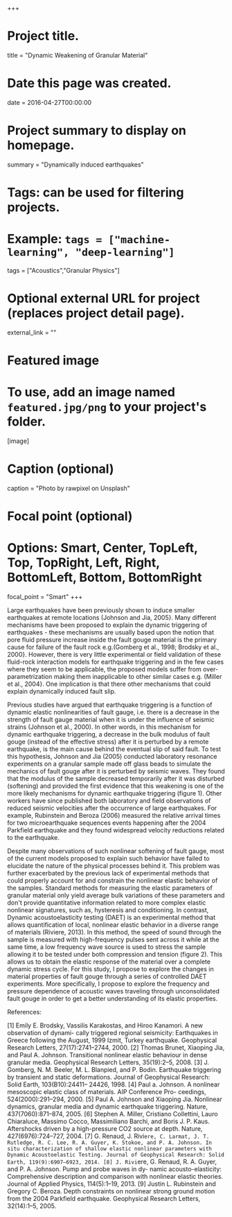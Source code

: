 +++
# Project title.
title = "Dynamic Weakening of Granular Material"

# Date this page was created.
date = 2016-04-27T00:00:00

# Project summary to display on homepage.
summary = "Dynamically induced earthquakes"

# Tags: can be used for filtering projects.
# Example: `tags = ["machine-learning", "deep-learning"]`
tags = ["Acoustics","Granular Physics"]

# Optional external URL for project (replaces project detail page).
external_link = ""

# Featured image
# To use, add an image named `featured.jpg/png` to your project's folder. 
[image]
  # Caption (optional)
  caption = "Photo by rawpixel on Unsplash"
  
  # Focal point (optional)
  # Options: Smart, Center, TopLeft, Top, TopRight, Left, Right, BottomLeft, Bottom, BottomRight
  focal_point = "Smart"
+++

Large earthquakes have been previously shown to induce smaller earthquakes at remote locations (Johnson and Jia, 2005}. Many different mechanisms have been proposed to explain the dynamic triggering of earthquakes - these mechanisms are usually based upon the notion that pore fluid pressure increase inside the fault gouge material is the primary cause for failure of the fault rock e.g.(Gomberg et al., 1998; Brodsky et al., 2000}. However, there is very little experimental or field validation of these fluid-rock interaction models for earthquake triggering and in the few cases where they seem to be applicable, the proposed models suffer from over-parametrization making them inapplicable to other similar cases e.g. (Miller et al., 2004}. One implication is that there other mechanisms that could explain dynamically induced fault slip.

Previous studies have argued that earthquake triggering is a function of dynamic elastic nonlinearities of fault gauge, i.e. there is a decrease in the strength of fault gauge material when it is under the influence of seismic strains (Johnson et al., 2000). In other words, in this mechanism for dynamic earthquake triggering, a decrease in the bulk modulus of fault gouge (instead of the effective stress) after it is perturbed by a remote earthquake, is the main cause behind the eventual slip of said fault. To test this hypothesis, Johnson and Jia (2005) conducted laboratory resonance experiments on a granular sample made off glass beads to simulate the mechanics of fault gouge after it is perturbed by seismic waves. They found that the modulus of the sample decreased temporarily after it was disturbed (softening) and provided the first evidence that this weakening is one of the more likely mechanisms for dynamic earthquake triggering (figure 1). Other workers have since published both laboratory and field observations of reduced seismic velocities after the occurrence of large earthquakes. For example, Rubinstein and Beroza (2006) measured the relative arrival times for two microearthquake sequences events happening after the 2004 Parkfield earthquake and they found widespread velocity reductions related to the earthquake. 

Despite many observations of such nonlinear softening of fault gauge, most of the current models proposed to explain such behavior have failed to elucidate the nature of the physical processes behind it. This problem was further exacerbated by the previous lack of experimental methods that could properly account for and constrain the nonlinear elastic behavior of the samples. Standard methods for measuring the elastic parameters of granular material only yield average bulk variations of these parameters and don't provide quantitative information related to more complex elastic nonlinear signatures, such as, hysteresis and conditioning. In contrast, Dynamic acoustoelasticity testing (DAET) is an experimental method that allows quantification of local, nonlinear elastic behavior in a diverse range of materials (Riviere, 2013). In this method, the speed of sound through the sample is measured with high-frequency pulses sent across it while at the same time,  a low frequency wave source is used to stress the sample allowing it to be tested under both compression and tension (figure 2). This allows us to obtain the elastic response of the material over a complete dynamic stress cycle. For this study, I propose to explore the changes in material properties of fault gouge through a series of controlled DAET experiments. More specifically, I propose to explore the frequency and pressure dependence of acoustic waves traveling through unconsolidated fault gouge in order to get a better understanding of its elastic properties.





References:

[1] Emily E. Brodsky, Vassilis Karakostas, and Hiroo Kanamori. A new observation of dynami- cally triggered regional seismicity: Earthquakes in Greece following the August, 1999 Izmit, Turkey earthquake. Geophysical Research Letters, 27(17):2741–2744, 2000.
[2] Thomas Brunet, Xiaoping Jia, and Paul A. Johnson. Transitional nonlinear elastic behaviour in dense granular media. Geophysical Research Letters, 35(19):2–5, 2008.
[3] J. Gomberg, N. M. Beeler, M. L. Blanpied, and P. Bodin. Earthquake triggering by transient and static deformations. Journal of Geophysical Research: Solid Earth, 103(B10):24411– 24426, 1998.
[4] Paul a. Johnson. A nonlinear mesoscopic elastic class of materials. AIP Conference Pro- ceedings, 524(2000):291–294, 2000.
[5] Paul A. Johnson and Xiaoping Jia. Nonlinear dynamics, granular media and dynamic earthquake triggering. Nature, 437(7060):871–874, 2005.
[6] Stephen A. Miller, Cristiano Collettini, Lauro Chiaraluce, Massimo Cocco, Massimiliano Barchi, and Boris J. P. Kaus. Aftershocks driven by a high-pressure CO2 source at depth. Nature, 427(6976):724–727, 2004.
[7] G. Renaud, J. Rivi`ere, C. Larmat, J. T. Rutledge, R. C. Lee, R. A. Guyer, K. Stokoe, and P. A. Johnson. In situ characterization of shallow elastic nonlinear parameters with Dynamic Acoustoelastic Testing. Journal of Geophysical Research: Solid Earth, 119(9):6907–6923, 2014.
[8] J. Rivi`ere, G. Renaud, R. A. Guyer, and P. A. Johnson. Pump and probe waves in dy- namic acousto-elasticity: Comprehensive description and comparison with nonlinear elastic theories. Journal of Applied Physics, 114(5):1–19, 2013.
[9] Justin L. Rubinstein and Gregory C. Beroza. Depth constraints on nonlinear strong ground motion from the 2004 Parkfield earthquake. Geophysical Research Letters, 32(14):1–5, 2005.

